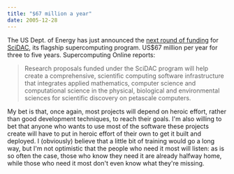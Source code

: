 ```yaml
---
title: "$67 million a year"
date: 2005-12-28
---
```

The US Dept. of Energy has just announced the <a href="http://www.supercomputingonline.com/article.php?sid=10109">next round of funding</a> for <a href="http://www.scidac.org">SciDAC</a>, its flagship supercomputing program.  US$67 million per year for three to five years.  Supercomputing Online reports:

<blockquote>Research proposals funded under the SciDAC program will help create a comprehensive, scientific computing software infrastructure that integrates applied mathematics, computer science and computational science in the physical, biological and environmental sciences for scientific discovery on petascale computers.</blockquote>

My bet is that, once again, most projects will depend on heroic effort, rather than good development techniques, to reach their goals.  I'm also willing to bet that anyone who wants to use most of the software these projects create will have to put in heroic effort of their own to get it built and deployed.  I (obviously) believe that a little bit of training would go a long way, but I'm not optimistic that the people who need it most will listen: as is so often the case, those who know they need it are already halfway home, while those who need it most don't even know what they're missing.
